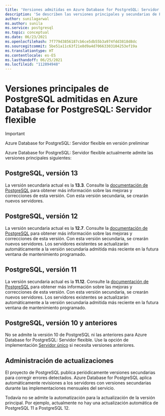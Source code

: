 ```yaml
---
title: 'Versiones admitidas en Azure Database for PostgreSQL: Servidor flexible'
description: 'Se describen las versiones principales y secundarias de PostgreSQL admitidas en Azure Database for PostgreSQL: Servidor flexible.'
author: sunilagarwal
ms.author: sunila
ms.service: postgresql
ms.topic: conceptual
ms.date: 06/23/2021
ms.openlocfilehash: 7f779d3856187cb6ce5db55b3a974fdd3818d8dc
ms.sourcegitcommit: 5be51a11c63f21e8d9a4d70663303104253ef19a
ms.translationtype: HT
ms.contentlocale: es-ES
ms.lasthandoff: 06/25/2021
ms.locfileid: "112894948"
---
```

# <a name="supported-postgresql-major-versions-in-azure-database-for-postgresql---flexible-server"></a>Versiones principales de PostgreSQL admitidas en Azure Database for PostgreSQL: Servidor flexible

> [!IMPORTANT]
> Azure Database for PostgreSQL: Servidor flexible en versión preliminar

Azure Database for PostgreSQL: Servidor flexible actualmente admite las versiones principales siguientes:

## <a name="postgresql-version-13"></a>PostgreSQL, versión 13

La versión secundaria actual es la **13.3**. Consulte la [documentación de PostgreSQL](https://www.postgresql.org/docs/13/static/release-13-3.html) para obtener más información sobre las mejoras y correcciones de esta versión. Con esta versión secundaria, se crearán nuevos servidores. 

## <a name="postgresql-version-12"></a>PostgreSQL, versión 12

La versión secundaria actual es la **12.7**. Consulte la [documentación de PostgreSQL](https://www.postgresql.org/docs/12/static/release-12-7.html) para obtener más información sobre las mejoras y correcciones de esta versión. Con esta versión secundaria, se crearán nuevos servidores. Los servidores existentes se actualizarán automáticamente a la versión secundaria admitida más reciente en la futura ventana de mantenimiento programado.

## <a name="postgresql-version-11"></a>PostgreSQL, versión 11

La versión secundaria actual es la **11.12**. Consulte la [documentación de PostgreSQL](https://www.postgresql.org/docs/11/static/release-11-12.html) para obtener más información sobre las mejoras y correcciones de esta versión. Con esta versión secundaria, se crearán nuevos servidores. Los servidores existentes se actualizarán automáticamente a la versión secundaria admitida más reciente en la futura ventana de mantenimiento programado.

## <a name="postgresql-version-10-and-older"></a>PostgreSQL, versión 10 y anteriores

No se admite la versión 10 de PostgreSQL ni las anteriores para Azure Database for PostgreSQL: Servidor flexible. Use la opción de implementación [Servidor único](../concepts-supported-versions.md) si necesita versiones anteriores.

## <a name="managing-upgrades"></a>Administración de actualizaciones

El proyecto de PostgreSQL publica periódicamente versiones secundarias para corregir errores detectados. Azure Database for PostgreSQL aplica automáticamente revisiones a los servidores con versiones secundarias durante las implementaciones mensuales del servicio.

Todavía no se admite la automatización para la actualización de la versión principal. Por ejemplo, actualmente no hay una actualización automática de PostgreSQL 11 a PostgreSQL 12.<!-- To upgrade to the next major version, create a [database dump and restore](howto-migrate-using-dump-and-restore.md) to a server that was created with the new engine version.-->

<!--
## Next steps

For information on supported PostgreSQL extensions, see [the extensions document](concepts-extensions.md).
-->